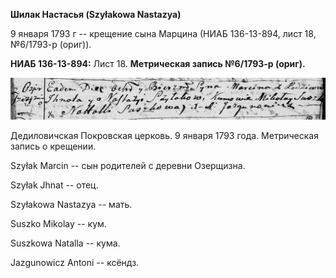 **Шилак Настасья (Szyłakowa Nastazya)**

9 января 1793 г -- крещение сына Марцина (НИАБ 136-13-894, лист 18,
№6/1793-р (ориг)).

**НИАБ 136-13-894:** Лист 18. **Метрическая запись №6/1793-р (ориг).**

![](./media/59247e4a61d50dedc3c029ca90a81ec0b3df0e09.png)

Дедиловичская Покровская церковь. 9 января 1793 года. Метрическая запись
о крещении.

Szyłak Marcin -- сын родителей с деревни Озерщизна.

Szyłak Jhnat -- отец.

Szyłakowa Nastazya -- мать.

Suszko Mikolay -- кум.

Suszkowa Natalla -- кума.

Jazgunowicz Antoni -- ксёндз.
